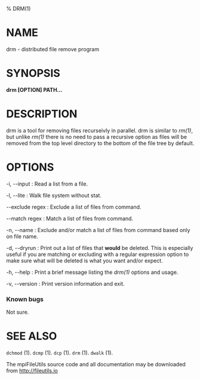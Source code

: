 % DRM(1)

# NAME

drm - distributed file remove program

# SYNOPSIS

**drm [OPTION] PATH...**

# DESCRIPTION

drm is a tool for removing files recurseivly in parallel. 
drm is similar to *rm(1)*, but unlike *rm(1)* there is no
need to pass a recursive option as files will be removed
from the top level directory to the bottom of the file tree
by default.  

# OPTIONS

-i, \--input <file>
:	Read a list from a file.

-l, \--lite 
:	Walk file system without stat.

--exclude regex
:   Exclude a list of files from command.

--match regex
:	Match a list of files from command.

-n, \--name
:	Exclude and/or match a list of files from command based only on file name.

-d, \--dryrun
:	Print out a list of files that **would** be deleted. This is especially useful
        if you are matching or excluding with a regular expression option to make sure
        what will be deleted is what you want and/or expect.

-h, \--help
:   Print a brief message listing the *drm(1)* options and usage.

-v, \--version
:   Print version information and exit.

### Known bugs
Not sure.

# SEE ALSO

`dchmod` (1).
`dcmp` (1).
`dcp` (1).
`drm` (1).
`dwalk` (1).

The mpiFileUtils source code and all documentation may be downloaded from
<http://fileutils.io>
